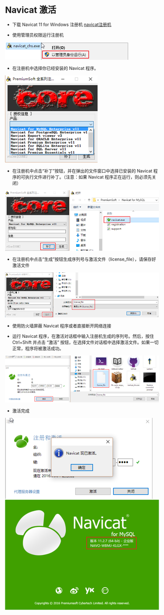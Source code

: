 # Navicat 激活

- 下载 Navicat 11 for Windows 注册机 [navicat注册机](https://raw.githubusercontent.com/316Team/316-Contest/316Team/Notes/Mysql/navicat%E6%B3%A8%E5%86%8C%E6%9C%BA.7z)

- 使用管理员权限运行注册机<br>

![](https://github.com/316Team/316-Contest/blob/316Team/image/run.png)<br>

- 在注册机中选择你已经安装的 Navicat 程序。<br>

![](https://github.com/316Team/316-Contest/blob/316Team/image/open.png)<br>

- 在注册机中点击“补丁”按钮，并在弹出的文件窗口中选择已安装的 Navicat 程序的可执行文件进行补丁。（注意：如果 Navicat 程序正在运行，则必须先关闭）<br>

![](https://github.com/316Team/316-Contest/blob/316Team/image/patch.png)<br>

- 在注册机中点击“生成”按钮生成序列号与激活文件（license_file），请保存好激活文件<br>

![](https://github.com/316Team/316-Contest/blob/316Team/image/license_file.png)<br>

- 使用防火墙屏蔽 Navicat 程序或者直接断开网络连接

- 运行 Navicat 程序，在激活对话框中输入注册机生成的序列号。然后，按住 Ctrl+Shift 并点击 “激活” 按钮，在选择文件对话框中选择激活文件。如果一切正常，程序将被激活成功。<br>

![](https://github.com/316Team/316-Contest/blob/316Team/image/activation.png)<br>

- 激活完成<br>

![](https://github.com/316Team/316-Contest/blob/316Team/image/success.png)<br>
![](https://github.com/316Team/316-Contest/blob/316Team/image/success_1.png)
